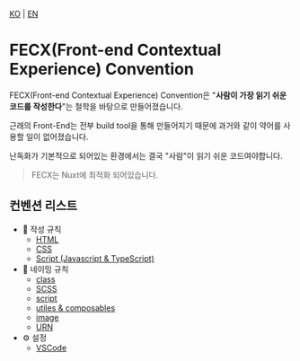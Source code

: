 [KO](./README_ko.md) | [EN](./README.md)

# FECX(Front-end Contextual Experience) Convention

FECX(Front-end Contextual Experience) Convention은 "**사람이 가장 읽기 쉬운 코드를 작성한다**"는 철학을 바탕으로 만들어졌습니다.

근래의 Front-End는 전부 build tool을 통해 만들어지기 때문에 과거와 같이 약어를 사용할 일이 없어졌습니다.

난독화가 기본적으로 되어있는 환경에서는 결국 "사람"이 읽기 쉬운 코드여야합니다.

> FECX는 Nuxt에 최적화 되어있습니다.

## 컨벤션 리스트

-   📘 작성 규칙
    -   [HTML](./writing-rules/html_ko.md)
    -   [CSS](./writing-rules/css_ko.md)
    -   [Script (Javascript & TypeScript)](./writing-rules/script_ko.md)
-   📐 네이밍 규칙
    -   [class](./naming-rules/class_ko.md)
    -   [SCSS](./naming-rules/scss_ko.md)
    -   [script](./naming-rules/script_ko.md)
    -   [utiles & composables](./naming-rules/utiles&composables_ko.md)
    -   [image](./naming-rules/image_ko.md)
    -   [URN](./naming-rules/urn_ko.md)
-   ⚙️ 설정
    -   [VSCode](./setting_ko.md)
